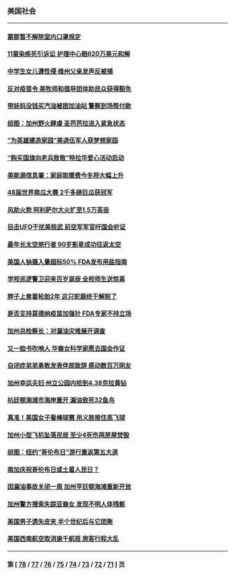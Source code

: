 ### 美国社会
---
#### [蒙郡暂不解除室内口罩规定](../../pages/ncid1078160/n13305316.md) 
#### [11童染疾死引诉讼 护理中心赔620万美元和解](../../pages/ncid1078160/n13305294.md) 
#### [中学生女儿遭性侵 维州父亲发声反被捕](../../pages/ncid1078160/n13305279.md) 
#### [反对疫苗令 美牧师和倡导团体助民众获得豁免](../../pages/ncid1078160/n13304683.md) 
#### [带娃妈没钱买汽油被困加油站 警察到场帮付款](../../pages/ncid1078160/n13303432.md) 
#### [组图：加州野火肆虐 圣芭芭拉进入紧急状态](../../pages/ncid1078160/n13303838.md) 
#### [“为英雄建造家园”美退伍军人获梦想家园](../../pages/ncid1078160/n13303110.md) 
#### [“购买国旗向老兵致敬”特拉华爱心活动启动](../../pages/ncid1078160/n13303066.md) 
#### [美能源信息署：家庭取暖费今冬将大幅上升](../../pages/ncid1078160/n13302797.md) 
#### [48届世界南瓜大赛 2千多磅巨瓜获冠军](../../pages/ncid1078160/n13302950.md) 
#### [风助火势 阿利萨尔大火扩至1.5万英亩](../../pages/ncid1078160/n13302894.md) 
#### [目击UFO干扰美核武 前空军军官吁国会听证](../../pages/ncid1078160/n13302704.md) 
#### [最年长太空旅行者 90岁影星成功往返太空](../../pages/ncid1078160/n13302373.md) 
#### [美国人钠摄入量超标50% FDA发布用盐指南](../../pages/ncid1078160/n13302471.md) 
#### [学校巡逻警卫迎来百岁诞辰 全校师生送惊喜](../../pages/ncid1078160/n13301118.md) 
#### [脖子上套着轮胎2年 这只驼鹿终于解脱了](../../pages/ncid1078160/n13300831.md) 
#### [是否支持莫德纳疫苗加强针 FDA专家不持立场](../../pages/ncid1078160/n13300446.md) 
#### [加州总检察长：对漏油灾难展开调查](../../pages/ncid1078160/n13300518.md) 
#### [又一脸书吹哨人 华裔女科学家愿去国会作证](../../pages/ncid1078160/n13299672.md) 
#### [自闭症弟弟勇敢发表伴郎致辞 感动数百万网友](../../pages/ncid1078160/n13298887.md) 
#### [加州幸运夫妇 州立公园内拾到4.38克拉黄钻](../../pages/ncid1078160/n13298710.md) 
#### [杭廷顿海滩市海岸重开 漏油致死32鱼鸟](../../pages/ncid1078160/n13298677.md) 
#### [真准！美国女子看棒球赛 用义肢接住高飞球](../../pages/ncid1078160/n13298392.md) 
#### [加州小型飞机坠落民居 至少4死伤两房屋焚毁](../../pages/ncid1078160/n13297724.md) 
#### [组图：纽约“哥伦布日”游行重返第五大道](../../pages/ncid1078160/n13297874.md) 
#### [南加庆祝哥伦布日或土着人民日？](../../pages/ncid1078160/n13297756.md) 
#### [因漏油事故关闭一周 加州亨廷顿海滩重新开放](../../pages/ncid1078160/n13297556.md) 
#### [加州警方搜索失踪亚裔女 发现不明人体残骸](../../pages/ncid1078160/n13297502.md) 
#### [美国男子遗失皮夹 半个世纪后与它团聚](../../pages/ncid1078160/n13296602.md) 
#### [美国西南航空取消逾千航班 旅客行程大乱](../../pages/ncid1078160/n13296259.md) 

---
#### 第 [ [78](./78.md) / [77](./77.md) / [76](./76.md) / [75](./75.md) / [74](./74.md) / [73](./73.md) / [72](./72.md) / [71](./71.md) ] 页
